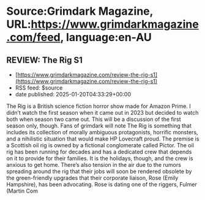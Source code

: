 # Source:Grimdark Magazine, URL:https://www.grimdarkmagazine.com/feed, language:en-AU

## REVIEW: The Rig S1
 - [https://www.grimdarkmagazine.com/review-the-rig-s1](https://www.grimdarkmagazine.com/review-the-rig-s1)
 - RSS feed: $source
 - date published: 2025-01-20T04:33:29+00:00

<p>The Rig is a British science fiction horror show made for Amazon Prime. I didn&#8217;t watch the first season when it came out in 2023 but decided to watch both when season two came out. This will be a discussion of the first season only, though. Fans of grimdark will note The Rig is something that includes its collection of morally ambiguous protagonists, horrific monsters, and a nihilistic situation that would make HP Lovecraft proud. The premise is a Scottish oil rig is owned by a fictional conglomerate called Pictor. The oil rig has been running for decades and has a dedicated crew that depends on it to provide for their families. It is the holidays, though, and the crew is anxious to get home. There&#8217;s also tension in the air due to the rumors spreading around the rig that their jobs will soon be rendered obsolete by the green-friendly upgrades that their corporate liaison, Rose (Emily Hampshire), has been advocating. Rose is dating one of the riggers, Fulmer (Martin Com

